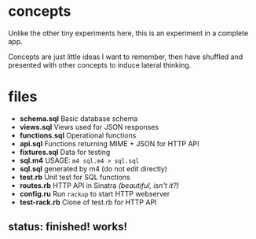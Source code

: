 # concepts

Unlike the other tiny experiments here, this is an experiment in a complete app.

Concepts are just little ideas I want to remember, then have shuffled and presented with other concepts to induce lateral thinking.

# files

* **schema.sql** Basic database schema
* **views.sql** Views used for JSON responses
* **functions.sql** Operational functions
* **api.sql** Functions returning MIME + JSON for HTTP API
* **fixtures.sql** Data for testing
* **sql.m4** USAGE: `m4 sql.m4 > sql.sql`
* **sql.sql** generated by m4 (do not edit directly)
* **test.rb** Unit test for SQL functions
* **routes.rb** HTTP API in Sinatra *(beautiful, isn't it?)*
* **config.ru** Run `rackup` to start HTTP webserver
* **test-rack.rb** Clone of test.rb for HTTP API

## status: finished! works!

